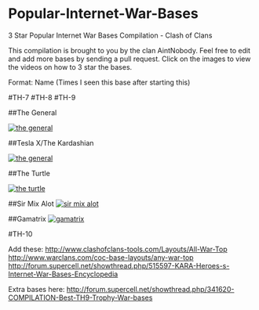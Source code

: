 # Popular-Internet-War-Bases
3 Star Popular Internet War Bases Compilation - Clash of Clans

This compilation is brought to you by the clan AintNobody. Feel free to edit and add more bases by sending a pull request. Click on the images to view the videos on how to 3 star the bases.

Format: Name (Times I seen this base after starting this)

#TH-7
#TH-8
#TH-9

##The General

<a href="./TH9/The%20General.md">![the general](http://i.imgur.com/zrFEMf2.jpg)</a>

##Tesla X/The Kardashian

<a href="./TH9/Tesla-X,%20The%20Kardashian.md">![the general](http://www.onehiveclan.com/uploads/2/8/8/6/28864503/7759018_orig.png)</a>

##The Turtle

<a href="./TH9/The%20Turtle.md">![the turtle](http://i.ytimg.com/vi/ST-SimQTHUE/maxresdefault.jpg)</a>

##Sir Mix Alot
<a href="./TH9/Sir%20Mix%20Alot.md">![sir mix alot](http://i.imgur.com/UbMbOjk.jpg)</a>

##Gamatrix
<a href="./TH9/Gamatrix.md">![gamatrix](http://www.onehiveclan.com/uploads/2/8/8/6/28864503/4980940_orig.png)</a>


#TH-10

Add these:
http://www.clashofclans-tools.com/Layouts/All-War-Top
http://www.warclans.com/coc-base-layouts/any-war-top
http://forum.supercell.net/showthread.php/515597-KARA-Heroes-s-Internet-War-Bases-Encyclopedia

Extra bases here:
http://forum.supercell.net/showthread.php/341620-COMPILATION-Best-TH9-Trophy-War-bases

